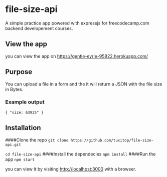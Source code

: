 # file-size-api
A simple practice app powered with expressjs for freecodecamp.com backend developement courses.

## View the app
you can view the app on https://gentle-eyrie-95822.herokuapp.com/

## Purpose

You can upload a file in a form and the it will return a JSON with the file size in Bytes.

### Example output

`{ "size: 63925" }`

## Installation
####Clone the repo
`git clone https://github.com/tuxitop/file-size-api.git`

`cd file-size-api`
####Install the dependecies
`npm install`
####Run the app
`npm start`

you can view it by visiting [http://localhost:3000](http://localhost:3000) with a browser.
